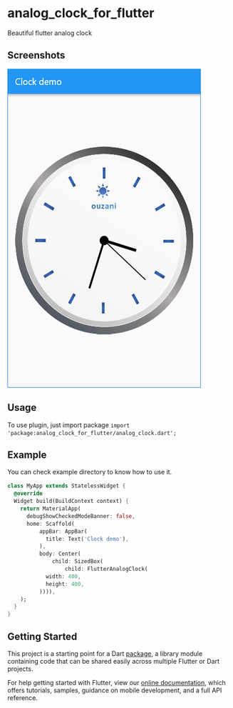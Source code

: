 # analog_clock_for_flutter

Beautiful flutter analog clock

## Screenshots
<img src='clock01.png'>

## Usage
To use plugin, just import package `import 'package:analog_clock_for_flutter/analog_clock.dart';`

## Example
You can check example directory to know how to use it.
```dart
class MyApp extends StatelessWidget {
  @override
  Widget build(BuildContext context) {
    return MaterialApp(
      debugShowCheckedModeBanner: false,
      home: Scaffold(
          appBar: AppBar(
            title: Text('Clock demo'),
          ),
          body: Center(
              child: SizedBox(
                  child: FlutterAnalogClock(
            width: 400,
            height: 400,
          )))),
    );
  }
}
```
## Getting Started

This project is a starting point for a Dart
[package](https://flutter.dev/developing-packages/),
a library module containing code that can be shared easily across
multiple Flutter or Dart projects.

For help getting started with Flutter, view our 
[online documentation](https://flutter.dev/docs), which offers tutorials, 
samples, guidance on mobile development, and a full API reference.
